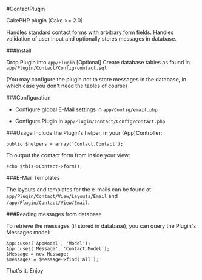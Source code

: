 #ContactPlugin

CakePHP plugin (Cake >= 2.0)

Handles standard contact forms with arbitrary form fields. Handles validation of user input and optionally stores messages in database.

###Install

Drop Plugin into `app/Plugin`
[Optional] Create database tables as found in `app/Plugin/Contact/Config/contact.sql`

(You may configure the plugin not to store messages in the database, in which case
you don't need the tables of course)


###Configuration

- Configure global E-Mail settings in `app/Config/email.php`

- Configure Plugin in `app/Plugin/Contact/Config/contact.php`

###Usage
Include the Plugin's helper, in your (App)Controller:

~~~
public $helpers = array('Contact.Contact');
~~~

To output the contact form from inside your view:

~~~
echo $this->Contact->form();
~~~

###E-Mail Templates

The layouts and templates for the e-mails can be found at `app/Plugin/Contact/View/Layouts/Email` and `/app/Plugin/Contact/View/Email`.

###Reading messages from database

To retrieve the messages (if stored in database), you can query the Plugin's Messages model:

~~~
App::uses('AppModel', 'Model');
App::uses('Message', 'Contact.Model');
$Message = new Message;
$messages = $Message->find('all');

~~~

That's it. Enjoy

